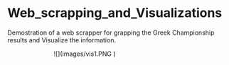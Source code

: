 # Web_scrapping_and_Visualizations
Demostration of a web scrapper for grapping the Greek Championship results and Visualize the information.

<img scr="images/vis1.PNG " width ="100" >
![](images/vis1.PNG )
